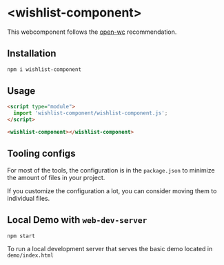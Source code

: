 # \<wishlist-component>

This webcomponent follows the [open-wc](https://github.com/open-wc/open-wc) recommendation.

## Installation

```bash
npm i wishlist-component
```

## Usage

```html
<script type="module">
  import 'wishlist-component/wishlist-component.js';
</script>

<wishlist-component></wishlist-component>
```



## Tooling configs

For most of the tools, the configuration is in the `package.json` to minimize the amount of files in your project.

If you customize the configuration a lot, you can consider moving them to individual files.

## Local Demo with `web-dev-server`

```bash
npm start
```

To run a local development server that serves the basic demo located in `demo/index.html`
